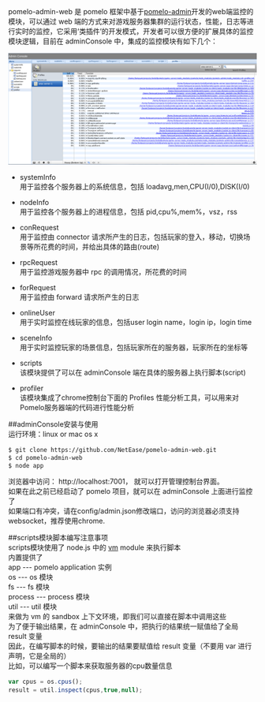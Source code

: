 pomelo-admin-web 是 pomelo 框架中基于[pomelo-admin](https://github.com/NetEase/pomelo-admin)开发的web端监控的模块，可以通过 web 端的方式来对游戏服务器集群的运行状态，性能，日志等进行实时的监控，它采用‘类插件’的开发模式，开发者可以很方便的扩展具体的监控模块逻辑，目前在 adminConsole 中，集成的监控模块有如下几个： 

![Image](images/adminConsole1.png)

* systemInfo  
用于监控各个服务器上的系统信息，包括 loadavg,men,CPU(I/0),DISK(I/0)  

* nodeInfo  
用于监控各个服务器上的进程信息，包括 pid,cpu%,mem%，vsz，rss  

* conRequest  
用于监控由 connector 请求所产生的日志，包括玩家的登入，移动，切换场景等所花费的时间，并给出具体的路由(route)

* rpcRequest  
用于监控游戏服务器中 rpc 的调用情况，所花费的时间  

* forRequest  
用于监控由 forward 请求所产生的日志

* onlineUser  
用于实时监控在线玩家的信息，包括user login name，login ip，login time  

* sceneInfo  
用于实时监控玩家的场景信息，包括玩家所在的服务器，玩家所在的坐标等  

* scripts  
该模块提供了可以在 adminConsole 端在具体的服务器上执行脚本(script)  

* profiler  
该模块集成了chrome控制台下面的 Profiles 性能分析工具，可以用来对Pomelo服务器端的代码进行性能分析  

##adminConsole安装与使用  
运行环境：linux or mac os x   

    $ git clone https://github.com/NetEase/pomelo-admin-web.git
    $ cd pomelo-admin-web
    $ node app

浏览器中访问： http://localhost:7001， 就可以打开管理控制台界面。  
如果在此之前已经启动了 pomelo 项目，就可以在 adminConsole 上面进行监控了   
如果端口有冲突，请在config/admin.json修改端口，访问的浏览器必须支持websocket，推荐使用chrome.  

##scripts模块脚本编写注意事项  
scripts模块使用了 node.js 中的 [vm](http://nodejs.org/api/vm.html) module 来执行脚本  
内置提供了  
app --- pomelo application 实例    
os --- os 模块  
fs --- fs 模块  
process --- process 模块    
util --- util 模块    
来做为 vm 的 sandbox 上下文环境，即我们可以直接在脚本中调用这些  
为了便于输出结果，在 adminConsole 中，把执行的结果统一赋值给了全局 result 变量  
因此，在编写脚本的时候，要输出的结果要赋值给 result 变量（不要用 var 进行声明，它是全局的）  
比如，可以编写一个脚本来获取服务器的cpu数量信息  
```js
var cpus = os.cpus();
result = util.inspect(cpus,true,null);
```  
